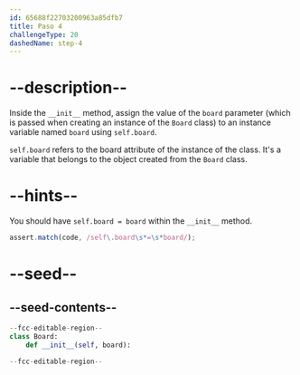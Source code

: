 ```yaml
---
id: 65688f22703200963a85dfb7
title: Paso 4
challengeType: 20
dashedName: step-4
---
```


# --description--

Inside the `__init__` method, assign the value of the `board` parameter (which is passed when creating an instance of the `Board` class) to an instance variable named `board` using `self.board`.

`self.board` refers to the board attribute of the instance of the class. It's a variable that belongs to the object created from the `Board` class.

# --hints--

You should have `self.board = board` within the `__init__` method.

```js
assert.match(code, /self\.board\s*=\s*board/);
```

# --seed--

## --seed-contents--

```py
--fcc-editable-region--
class Board:
    def __init__(self, board):

--fcc-editable-region--
```
